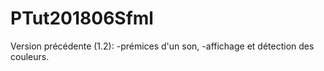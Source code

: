 # PTut201806Sfml

Version précédente (1.2):
-prémices d'un son,
-affichage et détection des couleurs.
